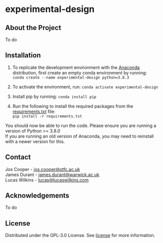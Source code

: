 # experimental-design
## About the Project
To do

## Installation
1. To replicate the development environment with the [Anaconda](https://www.anaconda.com/products/individual) distribution, first create an empty conda environment by running: <br /> ```conda create --name experimental-design python=3.8.3```

2. To activate the environment, run: ```conda activate experimental-design```

3. Install pip by running: ```conda install pip```

4. Run the following to install the required packages from the [requirements.txt](/requirements.txt) file: <br />
   ```pip install -r requirements.txt```

You should now be able to run the code. Please ensure you are running a version of Python >= 3.8.0 \
If you are running an old version of Anaconda, you may need to reinstall with a newer version for this.

## Contact
Jos Cooper - jos.cooper@stfc.ac.uk \
James Durant - james.durant@warwick.ac.uk \
Lucas Wilkins - lucas@lucaswilkins.com

## Acknowledgements
To do

## License
Distributed under the GPL-3.0 License. See [license](/LICENSE) for more information.
